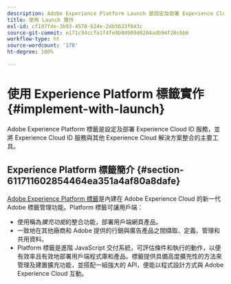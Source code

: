 ```yaml
---
description: Adobe Experience Platform Launch 是設定及部署 Experience Cloud Identity Service，並將 Experience Cloud Identity Service 與其他 Experience Cloud 解決方案整合的主要工具。
title: 使用 Launch 實作
exl-id: cf197fde-3b93-4578-b24e-2db5633f043c
source-git-commit: e171c94ccfa1f4fe9b8d909d0204adb94f20cbb6
workflow-type: ht
source-wordcount: '170'
ht-degree: 100%

---
```


# 使用 Experience Platform 標籤實作{#implement-with-launch}

Adobe Experience Platform 標籤是設定及部署 Experience Cloud ID 服務，並將 Experience Cloud ID 服務與其他 Experience Cloud 解決方案整合的主要工具。

## Experience Platform 標籤簡介 {#section-611711602854464ea351a4af80a8dafe}

[Adobe Experience Platform 標籤](https://experienceleague.adobe.com/docs/launch/using/home.html?lang=zh-Hant)是內建在 Adobe Experience Cloud 的新一代 Adobe 標籤管理功能。Platform 標籤可讓用戶端：

* 使用稱為&#x200B;_擴充功能_&#x200B;的整合功能，部署用戶端網頁產品。
* 一致地在其他廠商和 Adobe 提供的行銷與廣告產品之間擷取、定義、管理和共用資料。
* Platform 標籤是進階 JavaScript 交付系統，可評估條件和執行的動作，以便有效率且有效地部署用戶端程式庫和產品。標籤提供具備高度擴充性的方法來管理及建置擴充功能，並搭配一組強大的 API，便能以程式設計方式與 Adobe Experience Cloud 互動。

